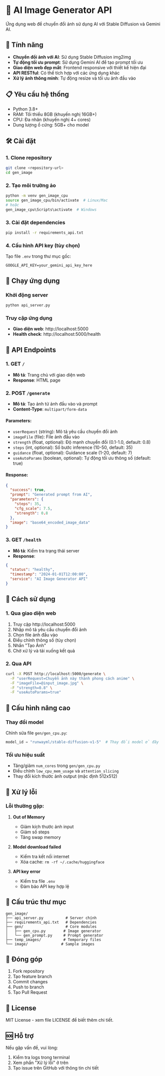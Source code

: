 # 🎨 AI Image Generator API

Ứng dụng web để chuyển đổi ảnh sử dụng AI với Stable Diffusion và Gemini AI.

## 🚀 Tính năng

- **Chuyển đổi ảnh với AI**: Sử dụng Stable Diffusion img2img
- **Tự động tối ưu prompt**: Sử dụng Gemini AI để tạo prompt tối ưu
- **Giao diện web đẹp mắt**: Frontend responsive với thiết kế hiện đại
- **API RESTful**: Có thể tích hợp với các ứng dụng khác
- **Xử lý ảnh thông minh**: Tự động resize và tối ưu ảnh đầu vào

## 📋 Yêu cầu hệ thống

- Python 3.8+
- RAM: Tối thiểu 8GB (khuyến nghị 16GB+)
- CPU: Đa nhân (khuyến nghị 4+ cores)
- Dung lượng ổ cứng: 5GB+ cho model

## 🛠️ Cài đặt

### 1. Clone repository
```bash
git clone <repository-url>
cd gen_image
```

### 2. Tạo môi trường ảo
```bash
python -m venv gen_image_cpu
source gen_image_cpu/bin/activate  # Linux/Mac
# hoặc
gen_image_cpu\Scripts\activate  # Windows
```

### 3. Cài đặt dependencies
```bash
pip install -r requirements_api.txt
```

### 4. Cấu hình API key (tùy chọn)
Tạo file `.env` trong thư mục gốc:
```env
GOOGLE_API_KEY=your_gemini_api_key_here
```

## 🚀 Chạy ứng dụng

### Khởi động server
```bash
python api_server.py
```

### Truy cập ứng dụng
- **Giao diện web**: http://localhost:5000
- **Health check**: http://localhost:5000/health

## 📖 API Endpoints

### 1. GET `/`
- **Mô tả**: Trang chủ với giao diện web
- **Response**: HTML page

### 2. POST `/generate`
- **Mô tả**: Tạo ảnh từ ảnh đầu vào và prompt
- **Content-Type**: `multipart/form-data`

#### Parameters:
- `userRequest` (string): Mô tả yêu cầu chuyển đổi ảnh
- `imageFile` (file): File ảnh đầu vào
- `strength` (float, optional): Độ mạnh chuyển đổi (0.1-1.0, default: 0.8)
- `steps` (int, optional): Số bước inference (10-50, default: 35)
- `guidance` (float, optional): Guidance scale (1-20, default: 7)
- `useAutoParams` (boolean, optional): Tự động tối ưu thông số (default: true)

#### Response:
```json
{
  "success": true,
  "prompt": "Generated prompt from AI",
  "parameters": {
    "steps": 35,
    "cfg_scale": 7.5,
    "strength": 0.8
  },
  "image": "base64_encoded_image_data"
}
```

### 3. GET `/health`
- **Mô tả**: Kiểm tra trạng thái server
- **Response**:
```json
{
  "status": "healthy",
  "timestamp": "2024-01-01T12:00:00",
  "service": "AI Image Generator API"
}
```

## 🎯 Cách sử dụng

### 1. Qua giao diện web
1. Truy cập http://localhost:5000
2. Nhập mô tả yêu cầu chuyển đổi ảnh
3. Chọn file ảnh đầu vào
4. Điều chỉnh thông số (tùy chọn)
5. Nhấn "Tạo Ảnh"
6. Chờ xử lý và tải xuống kết quả

### 2. Qua API
```bash
curl -X POST http://localhost:5000/generate \
  -F "userRequest=Chuyển ảnh này thành phong cách anime" \
  -F "imageFile=@input_image.jpg" \
  -F "strength=0.8" \
  -F "useAutoParams=true"
```

## 🔧 Cấu hình nâng cao

### Thay đổi model
Chỉnh sửa file `gen/gen_cpu.py`:
```python
model_id = "runwayml/stable-diffusion-v1-5"  # Thay đổi model ở đây
```

### Tối ưu hiệu suất
- Tăng/giảm `num_cores` trong `gen/gen_cpu.py`
- Điều chỉnh `low_cpu_mem_usage` và `attention_slicing`
- Thay đổi kích thước ảnh output (mặc định 512x512)

## 🐛 Xử lý lỗi

### Lỗi thường gặp:

1. **Out of Memory**
   - Giảm kích thước ảnh input
   - Giảm số steps
   - Tăng swap memory

2. **Model download failed**
   - Kiểm tra kết nối internet
   - Xóa cache: `rm -rf ~/.cache/huggingface`

3. **API key error**
   - Kiểm tra file `.env`
   - Đảm bảo API key hợp lệ

## 📁 Cấu trúc thư mục

```
gen_image/
├── api_server.py          # Server chính
├── requirements_api.txt   # Dependencies
├── gen/                   # Core modules
│   ├── gen_cpu.py        # Image generator
│   └── gen_prompt.py     # Prompt generator
├── temp_images/          # Temporary files
└── image/               # Sample images
```

## 🤝 Đóng góp

1. Fork repository
2. Tạo feature branch
3. Commit changes
4. Push to branch
5. Tạo Pull Request

## 📄 License

MIT License - xem file LICENSE để biết thêm chi tiết.

## 🆘 Hỗ trợ

Nếu gặp vấn đề, vui lòng:
1. Kiểm tra logs trong terminal
2. Xem phần "Xử lý lỗi" ở trên
3. Tạo issue trên GitHub với thông tin chi tiết 